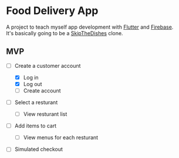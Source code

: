 # Food Delivery App

A project to teach myself app development with [Flutter](https://flutter.dev/) and [Firebase](https://firebase.google.com/).  
It's basically going to be a [SkipTheDishes](https://play.google.com/store/apps/details?id=com.ncconsulting.skipthedishes_android&hl=en_CA&gl=US) clone.

## MVP

- [ ] Create a customer account
  - [x] Log in
  - [x] Log out
  - [ ] Create account
- [ ] Select a resturant
  - [ ] View resturant list
- [ ] Add items to cart
  - [ ] View menus for each resturant
- [ ] Simulated checkout

